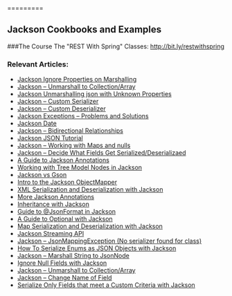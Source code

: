 =========

## Jackson Cookbooks and Examples

###The Course
The "REST With Spring" Classes: http://bit.ly/restwithspring

### Relevant Articles: 
- [Jackson Ignore Properties on Marshalling](http://www.baeldung.com/jackson-ignore-properties-on-serialization)
- [Jackson – Unmarshall to Collection/Array](http://www.baeldung.com/jackson-collection-array)
- [Jackson Unmarshalling json with Unknown Properties](http://www.baeldung.com/jackson-deserialize-json-unknown-properties)
- [Jackson – Custom Serializer](http://www.baeldung.com/jackson-custom-serialization)
- [Jackson – Custom Deserializer](http://www.baeldung.com/jackson-deserialization)
- [Jackson Exceptions – Problems and Solutions](http://www.baeldung.com/jackson-exception)
- [Jackson Date](http://www.baeldung.com/jackson-serialize-dates)
- [Jackson – Bidirectional Relationships](http://www.baeldung.com/jackson-bidirectional-relationships-and-infinite-recursion)
- [Jackson JSON Tutorial](http://www.baeldung.com/jackson)
- [Jackson – Working with Maps and nulls](http://www.baeldung.com/jackson-map-null-values-or-null-key)
- [Jackson – Decide What Fields Get Serialized/Deserializaed](http://www.baeldung.com/jackson-field-serializable-deserializable-or-not)
- [A Guide to Jackson Annotations](http://www.baeldung.com/jackson-annotations)
- [Working with Tree Model Nodes in Jackson](http://www.baeldung.com/jackson-json-node-tree-model)
- [Jackson vs Gson](http://www.baeldung.com/jackson-vs-gson)
- [Intro to the Jackson ObjectMapper](http://www.baeldung.com/jackson-object-mapper-tutorial)
- [XML Serialization and Deserialization with Jackson](http://www.baeldung.com/jackson-xml-serialization-and-deserialization)
- [More Jackson Annotations](http://www.baeldung.com/jackson-advanced-annotations)
- [Inheritance with Jackson](http://www.baeldung.com/jackson-inheritance)
- [Guide to @JsonFormat in Jackson](http://www.baeldung.com/jackson-jsonformat)
- [A Guide to Optional with Jackson](http://www.baeldung.com/jackson-optional)
- [Map Serialization and Deserialization with Jackson](http://www.baeldung.com/jackson-map)
- [Jackson Streaming API](http://www.baeldung.com/jackson-streaming-api)
- [Jackson – JsonMappingException (No serializer found for class)](http://www.baeldung.com/jackson-jsonmappingexception)
- [How To Serialize Enums as JSON Objects with Jackson](http://www.baeldung.com/jackson-serialize-enums)
- [Jackson – Marshall String to JsonNode](http://www.baeldung.com/jackson-json-to-jsonnode)
- [Ignore Null Fields with Jackson](http://www.baeldung.com/jackson-ignore-null-fields)
- [Jackson – Unmarshall to Collection/Array](http://www.baeldung.com/jackson-collection-array)
- [Jackson – Change Name of Field](http://www.baeldung.com/jackson-name-of-property)
- [Serialize Only Fields that meet a Custom Criteria with Jackson](http://www.baeldung.com/jackson-serialize-field-custom-criteria)
